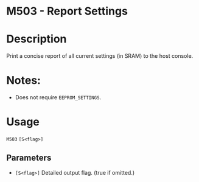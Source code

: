 # M503 - Report Settings

# Description
Print a concise report of all current settings (in SRAM) to the host console.

# Notes:
  - Does not require `EEPROM_SETTINGS`.

# Usage
`M503` `[S<flag>]`
## Parameters
- `[S<flag>]` Detailed output flag. (true if omitted.)